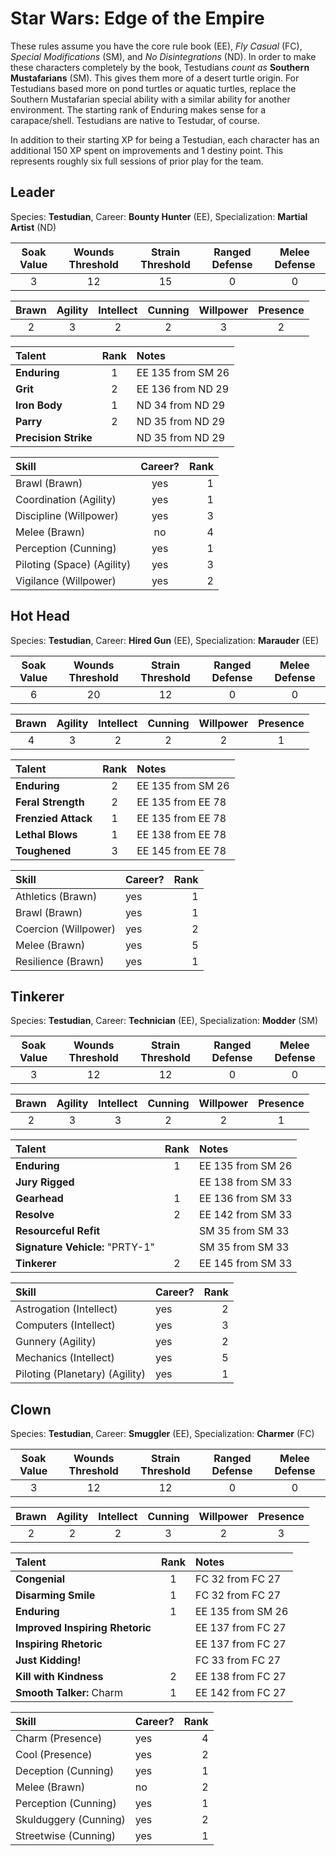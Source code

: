 # Star Wars: Edge of the Empire

These rules assume you have the core rule book (EE), _Fly Casual_ (FC), _Special Modifications_ (SM), and _No Disintegrations_ (ND). In order to make these characters completely by the book, Testudians _count as_ **Southern Mustafarians** (SM). This gives them more of a desert turtle origin. For Testudians based more on pond turtles or aquatic turtles, replace the Southern Mustafarian special ability with a similar ability for another environment. The starting rank of Enduring makes sense for a carapace/shell. Testudians are native to Testudar, of course.

In addition to their starting XP for being a Testudian, each character has an additional 150 XP spent on improvements and 1 destiny point. This represents roughly six full sessions of prior play for the team.

## Leader

Species: **Testudian**, Career: **Bounty Hunter** (EE), Specialization: **Martial Artist** (ND)

| Soak Value | Wounds Threshold | Strain Threshold |  Ranged Defense | Melee Defense |
| :-: | :-: | :-: | :-: | :-: |
| 3 | 12 | 15 | 0 | 0 |

| Brawn| Agility | Intellect | Cunning | Willpower | Presence |
| :---: | :-----: | :-------: | :-----: | :-------: | :------: |
| 2 | 3 | 2 | 2 | 3 | 2 |

| Talent | Rank | Notes |
| :----- | :---: | :---- |
| **Enduring** | 1 | EE 135 from SM 26 |
| **Grit** | 2 | EE 136 from ND 29 |
| **Iron Body** | 1 | ND 34 from ND 29 |
| **Parry** | 2 |ND 35 from ND 29 |
| **Precision Strike** | | ND 35 from ND 29 |

| Skill | Career? | Rank |
| :---- | :------: | ---: |
| Brawl (Brawn) | yes | 1 |
| Coordination (Agility) | yes | 1 |
| Discipline (Willpower) | yes | 3 |
| Melee (Brawn) | no | 4 |
| Perception (Cunning) | yes | 1 |
| Piloting (Space) (Agility) | yes | 3 |
| Vigilance (Willpower) | yes | 2 |

## Hot Head

Species: **Testudian**, Career: **Hired Gun** (EE), Specialization: **Marauder** (EE)

| Soak Value | Wounds Threshold | Strain Threshold |  Ranged Defense | Melee Defense |
| :-: | :-: | :-: | :-: | :-: |
| 6 | 20 | 12 | 0 | 0 |

| Brawn| Agility | Intellect | Cunning | Willpower | Presence |
| :---: | :-----: | :-------: | :-----: | :-------: | :------: |
| 4 | 3 | 2 | 2 | 2 | 1 |

| Talent | Rank | Notes |
| :----- | :---: | :---- |
| **Enduring** | 2 | EE 135 from SM 26 |
| **Feral Strength** | 2 | EE 135 from EE 78 |
| **Frenzied Attack** | 1 | EE 135 from EE 78 |
| **Lethal Blows** | 1 | EE 138 from EE 78 |
| **Toughened** | 3 | EE 145 from EE 78 |

| Skill | Career? | Rank |
| :---- | :------ | ---: |
| Athletics (Brawn) | yes | 1 |
| Brawl (Brawn) | yes | 1 |
| Coercion (Willpower) | yes | 2 |
| Melee (Brawn) | yes | 5 |
| Resilience (Brawn) | yes | 1 |

## Tinkerer

Species: **Testudian**, Career: **Technician** (EE), Specialization: **Modder** (SM)

| Soak Value | Wounds Threshold | Strain Threshold |  Ranged Defense | Melee Defense |
| :-: | :-: | :-: | :-: | :-: |
| 3 | 12 | 12 | 0 | 0 |

| Brawn| Agility | Intellect | Cunning | Willpower | Presence |
| :---: | :-----: | :-------: | :-----: | :-------: | :------: |
| 2 | 3 | 3 | 2 | 2 | 1 |

| Talent | Rank | Notes |
| :----- | :---: | :---- |
| **Enduring** | 1 | EE 135 from SM 26 |
| **Jury Rigged** | | EE 138 from SM 33 |
| **Gearhead** | 1 | EE 136 from SM 33 |
| **Resolve** | 2 | EE 142 from SM 33 |
| **Resourceful Refit** | | SM 35 from SM 33 |
| **Signature Vehicle:** "PRTY-1" | | SM 35 from SM 33 |
| **Tinkerer** | 2 | EE 145 from SM 33 |

| Skill | Career? | Rank |
| :---- | :------ | ---: |
| Astrogation (Intellect) | yes | 2 |
| Computers (Intellect) | yes | 3 |
| Gunnery (Agility) | yes | 2 |
| Mechanics (Intellect) | yes | 5 |
| Piloting (Planetary) (Agility) | yes | 1 |

## Clown

Species: **Testudian**, Career: **Smuggler** (EE), Specialization: **Charmer** (FC)

| Soak Value | Wounds Threshold | Strain Threshold |  Ranged Defense | Melee Defense |
| :-: | :-: | :-: | :-: | :-: |
| 3 | 12 | 12 | 0 | 0 |

| Brawn| Agility | Intellect | Cunning | Willpower | Presence |
| :---: | :-----: | :-------: | :-----: | :-------: | :------: |
| 2 | 2 | 2 | 3 | 2 | 3 |

| Talent | Rank | Notes |
| :----- | :---: | :---- |
| **Congenial** | 1 | FC 32 from FC 27 |
| **Disarming Smile** | 1 | FC 32 from FC 27 |
| **Enduring** | 1 | EE 135 from SM 26 |
| **Improved Inspiring Rhetoric** | | EE 137 from FC 27 |
| **Inspiring Rhetoric** |  | EE 137 from FC 27 |
| **Just Kidding!** | | FC 33 from FC 27 |
| **Kill with Kindness** | 2 | EE 138 from FC 27 |
| **Smooth Talker:** Charm | 1 | EE 142 from FC 27 |

| Skill | Career? | Rank |
| :---- | :------ | ---: |
| Charm (Presence) | yes | 4 |
| Cool (Presence) | yes | 2 |
| Deception (Cunning) | yes | 1 |
| Melee (Brawn) | no | 2 |
| Perception (Cunning) | yes | 1 |
| Skulduggery (Cunning) | yes | 2 |
| Streetwise (Cunning) | yes | 1 |
